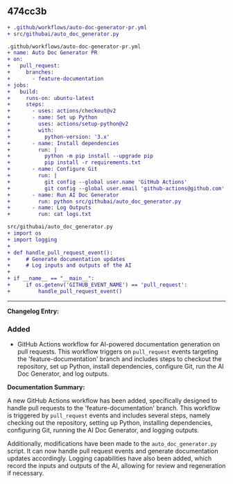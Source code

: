 
## 474cc3b
```diff
+ .github/workflows/auto-doc-generator-pr.yml
+ src/githubai/auto_doc_generator.py

.github/workflows/auto-doc-generator-pr.yml
+ name: Auto Doc Generator PR
+ on:
+   pull_request:
+     branches:
+       - feature-documentation
+ jobs:
+   build:
+     runs-on: ubuntu-latest
+     steps:
+       - uses: actions/checkout@v2
+       - name: Set up Python
+         uses: actions/setup-python@v2
+         with:
+           python-version: '3.x'
+       - name: Install dependencies
+         run: |
+           python -m pip install --upgrade pip
+           pip install -r requirements.txt
+       - name: Configure Git
+         run: |
+           git config --global user.name 'GitHub Actions'
+           git config --global user.email 'github-actions@github.com'
+       - name: Run AI Doc Generator
+         run: python src/githubai/auto_doc_generator.py
+       - name: Log Outputs
+         run: cat logs.txt

src/githubai/auto_doc_generator.py
+ import os
+ import logging
+ 
+ def handle_pull_request_event():
+     # Generate documentation updates
+     # Log inputs and outputs of the AI
+ 
+ if __name__ == "__main__":
+     if os.getenv('GITHUB_EVENT_NAME') == 'pull_request':
+         handle_pull_request_event()
```

---

**Changelog Entry:**

### Added
- GitHub Actions workflow for AI-powered documentation generation on pull requests. This workflow triggers on `pull_request` events targeting the 'feature-documentation' branch and includes steps to checkout the repository, set up Python, install dependencies, configure Git, run the AI Doc Generator, and log outputs.

**Documentation Summary:**

A new GitHub Actions workflow has been added, specifically designed to handle pull requests to the 'feature-documentation' branch. This workflow is triggered by `pull_request` events and includes several steps, namely checking out the repository, setting up Python, installing dependencies, configuring Git, running the AI Doc Generator, and logging outputs.

Additionally, modifications have been made to the `auto_doc_generator.py` script. It can now handle pull request events and generate documentation updates accordingly. Logging capabilities have also been added, which record the inputs and outputs of the AI, allowing for review and regeneration if necessary.

